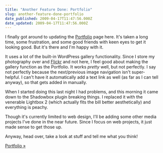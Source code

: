 ```yaml
---
title: "Another Feature Done: Portfolio"
slug: another-feature-done-portfolio
date_published: 2009-04-17T11:47:56.000Z
date_updated: 2009-04-17T11:47:56.000Z
---
```


I finally got around to updating the [Portfolio](http://joel.thegoodmanblog.com/portfolio/) page here. It's taken a long time, some frustration, and some good friends with keen eyes to get it looking good. But it's there and I'm happy with it.

It uses a lot of the built-in WordPress gallery functionality. Since I store my photography over and [Flickr](http://flickr.com/photos/asilentthing) and not here, I feel good about making the gallery function as the Portfolio. It works *pretty* well, but not perfectly. I say not perfectly because the next/previous image navigation isn't super-helpful. I can't have it automatically add a text link as well (as far as I can tell anyway), so that gets added in manually.

When I started doing this last night I had problems, and this morning it came down to the Shadowbox plugin breaking things. I replaced it with the venerable Lightbox 2 (which actually fits the bill better aesthetically) and everything is peachy.

Though it's currently limited to web design, I'll be adding some other media projects I've done in the near future. Since I focus on web projects, it just made sense to get those up.

Anyway, head over, take a look at stuff and tell me what you think!

[Portfolio »](http://joel.thegoodmanblog.com/portfolio/)
